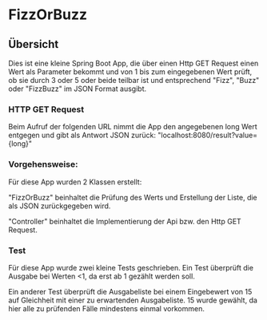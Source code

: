 # FizzOrBuzz

## Übersicht

Dies ist eine kleine Spring Boot App, die über einen Http GET Request einen Wert als Parameter bekommt und von 1 bis zum eingegebenen Wert prüft, ob sie durch 3 oder 5 oder beide teilbar ist und entsprechend "Fizz", "Buzz" oder "FizzBuzz" im JSON Format ausgibt.

### HTTP GET Request

Beim Aufruf der folgenden URL nimmt die App den angegebenen long Wert entgegen und gibt als Antwort JSON zurück: "localhost:8080/result?value={long}"

### Vorgehensweise:

Für diese App wurden 2 Klassen erstellt:

"FizzOrBuzz" beinhaltet die Prüfung des Werts und Erstellung der Liste, die als JSON zurückgegeben wird.

"Controller" beinhaltet die Implementierung der Api bzw. den Http GET Request.

### Test

Für diese App wurde zwei kleine Tests geschrieben. Ein Test überprüft die Ausgabe bei Werten <1, da erst ab 1 gezählt werden soll.

Ein anderer Test überprüft die Ausgabeliste bei einem Eingebewert von 15 auf Gleichheit mit einer zu erwartenden Ausgabeliste. 15 wurde gewählt, da hier alle zu prüfenden Fälle mindestens einmal vorkommen.


